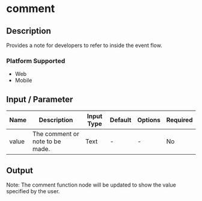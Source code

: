 # comment

## Description

Provides a note for developers to refer to inside the event flow.

### Platform Supported

- Web
- Mobile

## Input / Parameter

| Name | Description | Input Type | Default | Options | Required |
| ------ | ------ | ------ | ------ | ------ | ------ |
| value | The comment or note to be made. | Text | - | - | No |

## Output

Note: The comment function node will be updated to show the value specified by the user.